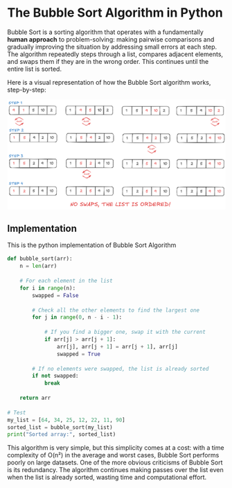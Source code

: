 # The Bubble Sort Algorithm in Python

Bubble Sort is a sorting algorithm that operates with a fundamentally **human approach** to problem-solving: making pairwise comparisons and gradually improving the situation by addressing small errors at each step. The algorithm repeatedly steps through a list, compares adjacent elements, and swaps them if they are in the wrong order. This continues until the entire list is sorted.

Here is a visual representation of how the Bubble Sort algorithm works, step-by-step:

![Bubble Sort algorithm - visual representation](/SortingAlgorithms/BubbleSort/res/bubble_sort_visualization.png)

## Implementation
This is the python implementation of Bubble Sort Algorithm

```python
def bubble_sort(arr):
    n = len(arr)

    # For each element in the list
    for i in range(n):
        swapped = False

        # Check all the other elements to find the largest one
        for j in range(0, n - i - 1):

            # If you find a bigger one, swap it with the current
            if arr[j] > arr[j + 1]:
                arr[j], arr[j + 1] = arr[j + 1], arr[j]
                swapped = True

        # If no elements were swapped, the list is already sorted
        if not swapped:
            break

    return arr

# Test
my_list = [64, 34, 25, 12, 22, 11, 90]
sorted_list = bubble_sort(my_list)
print("Sorted array:", sorted_list)
```

This algorithm is very simple, but this simplicity comes at a cost: with a time complexity of O(n²) in the average and worst cases, Bubble Sort performs poorly on large datasets. One of the more obvious criticisms of Bubble Sort is its redundancy. The algorithm continues making passes over the list even when the list is already sorted, wasting time and computational effort. 